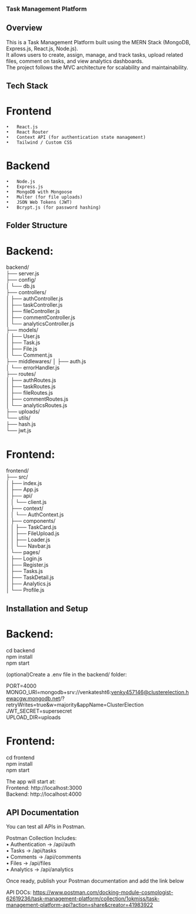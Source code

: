 ### Task Management Platform  

## Overview  

This is a Task Management Platform built using the MERN Stack (MongoDB, Express.js, React.js, Node.js).  
It allows users to create, assign, manage, and track tasks, upload related files, comment on tasks, and view analytics dashboards.  
The project follows the MVC architecture for scalability and maintainability.  


## Tech Stack  

# Frontend  
	•	React.js  
	•	React Router  
	•	Context API (for authentication state management)  
	•	Tailwind / Custom CSS  

# Backend  
	•	Node.js  
	•	Express.js  
	•	MongoDB with Mongoose  
	•	Multer (for file uploads)  
	•	JSON Web Tokens (JWT)  
	•	Bcrypt.js (for password hashing)  


## Folder Structure  

# Backend:  
backend/  
├── server.js  
├── config/  
│   └── db.js  
├── controllers/  
│   ├── authController.js  
│   ├── taskController.js  
│   ├── fileController.js  
│   ├── commentController.js  
│   └── analyticsController.js  
├── models/  
│   ├── User.js  
│   ├── Task.js  
│   ├── File.js  
│   └── Comment.js  
├── middlewares/
│   ├── auth.js  
│   └── errorHandler.js  
├── routes/  
│   ├── authRoutes.js  
│   ├── taskRoutes.js  
│   ├── fileRoutes.js  
│   ├── commentRoutes.js  
│   └── analyticsRoutes.js  
├── uploads/  
└── utils/  
    ├── hash.js  
    └── jwt.js  



# Frontend:  
frontend/  
├── src/  
│   ├── index.js  
│   ├── App.js  
│   ├── api/  
│   │   └── client.js  
│   ├── context/  
│   │   └── AuthContext.js  
│   ├── components/  
│   │   ├── TaskCard.js  
│   │   ├── FileUpload.js  
│   │   ├── Loader.js  
│   │   └── Navbar.js  
│   └── pages/  
│       ├── Login.js  
│       ├── Register.js  
│       ├── Tasks.js  
│       ├── TaskDetail.js  
│       ├── Analytics.js  
│       └── Profile.js  


## Installation and Setup  


# Backend:  

cd backend  
npm install  
npm start  

(optional)Create a .env file in the backend/ folder:  

PORT=4000  
MONGO_URI=mongodb+srv://venkatesht6:venky457146@clusterelection.hewacgw.mongodb.net/?retryWrites=true&w=majority&appName=ClusterElection  
JWT_SECRET=supersecret  
UPLOAD_DIR=uploads  
  

  
# Frontend:  

cd frontend  
npm install  
npm start   
 
  
The app will start at:  
Frontend: http://localhost:3000  
Backend: http://localhost:4000  

  
## API Documentation  

You can test all APIs in Postman.  

Postman Collection Includes:  
	•	Authentication → /api/auth  
	•	Tasks → /api/tasks  
	•	Comments → /api/comments  
	•	Files → /api/files  
	•	Analytics → /api/analytics  

Once ready, publish your Postman documentation and add the link below   

API DOCs: https://www.postman.com/docking-module-cosmologist-62619236/task-management-platform/collection/1okmiss/task-management-platform-api?action=share&creator=41983922  

